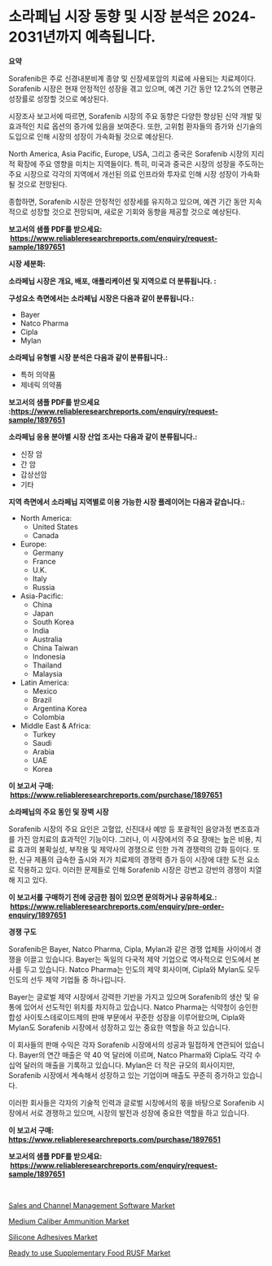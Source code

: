 <p><h1>소라페닙 시장 동향 및 시장 분석은 2024-2031년까지 예측됩니다.</h1></p><p><strong>요약</strong></p>
<p><p>Sorafenib은 주로 신경내분비계 종양 및 신장세포암의 치료에 사용되는 치료제이다. Sorafenib 시장은 현재 안정적인 성장을 겪고 있으며, 예견 기간 동안 12.2%의 연평균 성장률로 성장할 것으로 예상된다.</p><p>시장조사 보고서에 따르면, Sorafenib 시장의 주요 동향은 다양한 향상된 신약 개발 및 효과적인 치료 옵션의 증가에 있음을 보여준다. 또한, 고위험 환자들의 증가와 신기술의 도입으로 인해 시장의 성장이 가속화될 것으로 예상된다.</p><p>North America, Asia Pacific, Europe, USA, 그리고 중국은 Sorafenib 시장의 지리적 확장에 주요 영향을 미치는 지역들이다. 특히, 미국과 중국은 시장의 성장을 주도하는 주요 시장으로 각각의 지역에서 개선된 의료 인프라와 투자로 인해 시장 성장이 가속화될 것으로 전망된다.</p><p>종합하면, Sorafenib 시장은 안정적인 성장세를 유지하고 있으며, 예견 기간 동안 지속적으로 성장할 것으로 전망되며, 새로운 기회와 동향을 제공할 것으로 예상된다.</p></p>
<p><strong>보고서의 샘플 PDF를 받으세요: &nbsp;<a href="https://www.reliableresearchreports.com/enquiry/request-sample/1897651">https://www.reliableresearchreports.com/enquiry/request-sample/1897651</a></strong></p>
<p><strong>시장 세분화:</strong></p>
<p><strong> 소라페닙 시장은 개요, 배포, 애플리케이션 및 지역으로 더 분류됩니다. :</strong></p>
<p><strong>구성요소 측면에서는 소라페닙 시장은 다음과 같이 분류됩니다.:</strong></p>
<p><ul><li>Bayer</li><li>Natco Pharma</li><li>Cipla</li><li>Mylan</li></ul></p>
<p><strong> 소라페닙 유형별 시장 분석은 다음과 같이 분류됩니다.:</strong></p>
<p><ul><li>특허 의약품</li><li>제네릭 의약품</li></ul></p>
<p><strong>보고서의 샘플 PDF를 받으세요 :<a href="https://www.reliableresearchreports.com/enquiry/request-sample/1897651">https://www.reliableresearchreports.com/enquiry/request-sample/1897651</a></strong></p>
<p><strong> 소라페닙 응용 분야별 시장 산업 조사는 다음과 같이 분류됩니다.:</strong></p>
<p><ul><li>신장 암</li><li>간 암</li><li>갑상선암</li><li>기타</li></ul></p>
<p><strong>지역 측면에서 소라페닙 지역별로 이용 가능한 시장 플레이어는 다음과 같습니다.:</strong></p>
<p><ul>
    <li>
        North America:
        <ul>
            <li>United States</li>
            <li>Canada</li>
        </ul>
    </li>
    <li>
        Europe:
        <ul>
            <li>Germany</li>
            <li>France</li>
            <li>U.K.</li>
            <li>Italy</li>
            <li>Russia</li>
        </ul>
    </li>
    <li>
        Asia-Pacific:
        <ul>
            <li>China</li>
            <li>Japan</li>
            <li>South Korea</li>
            <li>India</li>
            <li>Australia</li>
            <li>China Taiwan</li>
            <li>Indonesia</li>
            <li>Thailand</li>
            <li>Malaysia</li>
        </ul>
    </li>
    <li>
        Latin America:
        <ul>
            <li>Mexico</li>
            <li>Brazil</li>
            <li>Argentina Korea</li>
            <li>Colombia</li>
        </ul>
    </li>
    <li>
        Middle East & Africa:
        <ul>
            <li>Turkey</li>
            <li>Saudi</li>
            <li>Arabia</li>
            <li>UAE</li>
            <li>Korea</li>
        </ul>
    </li>
    </ul></p>
<p><strong>이 보고서 구매: &nbsp;<a href="https://www.reliableresearchreports.com/purchase/1897651">https://www.reliableresearchreports.com/purchase/1897651</a></strong></p>
<p><strong>소라페닙의 주요 동인 및 장벽 시장</strong></p>
<p><p>Sorafenib 시장의 주요 요인은 고혈압, 신진대사 예방 등 포괄적인 음양과정 변조효과를 가진 암치료의 효과적인 기능이다. 그러나, 이 시장에서의 주요 장애는 높은 비용, 치료 효과의 불확실성, 부작용 및 제약사의 경쟁으로 인한 가격 경쟁력의 강화 등이다. 또한, 신규 제품의 급속한 출시와 저가 치료제의 경쟁력 증가 등이 시장에 대한 도전 요소로 작용하고 있다. 이러한 문제들로 인해 Sorafenib 시장은 강변고 강반의 경쟁이 치열해 지고 있다.</p></p>
<p><strong>이 보고서를 구매하기 전에 궁금한 점이 있으면 문의하거나 공유하세요.: &nbsp;<a href="https://www.reliableresearchreports.com/enquiry/pre-order-enquiry/1897651">https://www.reliableresearchreports.com/enquiry/pre-order-enquiry/1897651</a></strong></p>
<p><strong>경쟁 구도</strong></p>
<p><p>Sorafenib은 Bayer, Natco Pharma, Cipla, Mylan과 같은 경쟁 업체들 사이에서 경쟁을 이끌고 있습니다. Bayer는 독일의 다국적 제약 기업으로 역사적으로 인도에서 본사를 두고 있습니다. Natco Pharma는 인도의 제약 회사이며, Cipla와 Mylan도 모두 인도의 선두 제약 기업들 중 하나입니다.</p><p>Bayer는 글로벌 제약 시장에서 강력한 기반을 가지고 있으며 Sorafenib의 생산 및 유통에 있어서 선도적인 위치를 차지하고 있습니다. Natco Pharma는 식약청이 승인한 합성 사이토스테로이드제의 판매 부문에서 꾸준한 성장을 이루어왔으며, Cipla와 Mylan도 Sorafenib 시장에서 성장하고 있는 중요한 역할을 하고 있습니다.</p><p>이 회사들의 판매 수익은 각자 Sorafenib 시장에서의 성공과 밀접하게 연관되어 있습니다. Bayer의 연간 매출은 약 40 억 달러에 이르며, Natco Pharma와 Cipla도 각각 수십억 달러의 매출을 기록하고 있습니다. Mylan은 더 작은 규모의 회사이지만, Sorafenib 시장에서 계속해서 성장하고 있는 기업이며 매출도 꾸준히 증가하고 있습니다.</p><p>이러한 회사들은 각자의 기술적 인력과 글로벌 시장에서의 몫을 바탕으로 Sorafenib 시장에서 서로 경쟁하고 있으며, 시장의 발전과 성장에 중요한 역할을 하고 있습니다.</p></p>
<p><strong>이 보고서 구매: &nbsp; <a href="https://www.reliableresearchreports.com/purchase/1897651">https://www.reliableresearchreports.com/purchase/1897651</a></strong></p>
<p><strong>보고서의 샘플 PDF를 받으세요: &nbsp;<a href="https://www.reliableresearchreports.com/enquiry/request-sample/1897651">https://www.reliableresearchreports.com/enquiry/request-sample/1897651</a></strong><strong></strong></p>
<p>&nbsp;</p>
<p><p><a href="https://mire-aunt-385.notion.site/Sales-and-Channel-Management-Software-Market-Research-Report-Provides-Critical-Insights-that-can-hel-05289d6620564bb8a239f744113a30eb">Sales and Channel Management Software Market</a></p><p><a href="https://github.com/juancolorado15/Market-Research-Report-List-1/blob/main/medium-caliber-ammunition-market.md">Medium Caliber Ammunition Market</a></p><p><a href="https://github.com/dx0328/Market-Research-Report-List-1/blob/main/silicone-adhesives-market.md">Silicone Adhesives Market</a></p><p><a href="https://view.publitas.com/reportprime-1/ready-to-use-supplementary-food-rusf-market-size-reflecting-a-forecast-till-2031-market-by-type-by-application-and-by-geography/">Ready to use Supplementary Food RUSF Market</a></p></p>